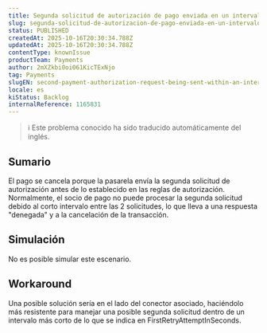 ```yaml
---
title: Segunda solicitud de autorización de pago enviada en un intervalo inferior al indicado en FirstRetryAttemptInSeconds.
slug: segunda-solicitud-de-autorizacion-de-pago-enviada-en-un-intervalo-inferior-al-indicado-en-firstretryattemptinseconds
status: PUBLISHED
createdAt: 2025-10-16T20:30:34.788Z
updatedAt: 2025-10-16T20:30:34.788Z
contentType: knownIssue
productTeam: Payments
author: 2mXZkbi0oi061KicTExNjo
tag: Payments
slugEN: second-payment-authorization-request-being-sent-within-an-interval-shorter-than-what-is-stated-in-firstretryattemptinseconds
locale: es
kiStatus: Backlog
internalReference: 1165831
---
```


>ℹ️ Este problema conocido ha sido traducido automáticamente del inglés.

## Sumario


El pago se cancela porque la pasarela envía la segunda solicitud de autorización antes de lo establecido en las reglas de autorización. Normalmente, el socio de pago no puede procesar la segunda solicitud debido al corto intervalo entre las 2 solicitudes, lo que lleva a una respuesta "denegada" y a la cancelación de la transacción.

## Simulación


No es posible simular este escenario.

## Workaround


Una posible solución sería en el lado del conector asociado, haciéndolo más resistente para manejar una posible segunda solicitud dentro de un intervalo más corto de lo que se indica en FirstRetryAttemptInSeconds.


